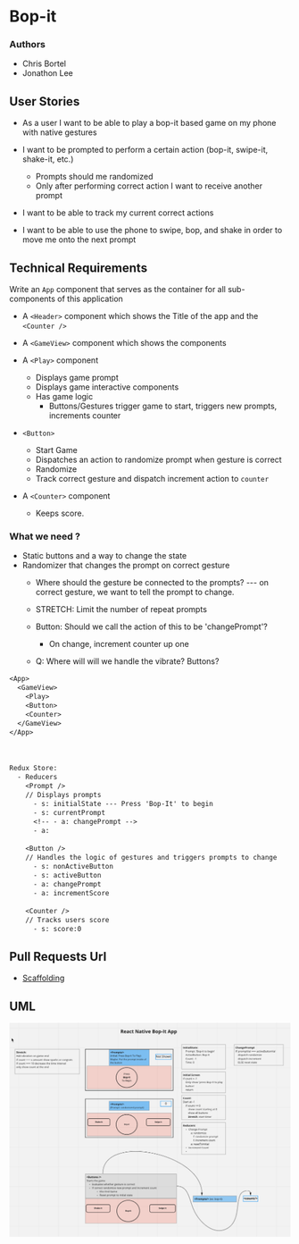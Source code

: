 # Bop-it

### Authors
- Chris Bortel
- Jonathon Lee

## User Stories
- As a user I want to be able to play a bop-it based game on my phone with native gestures

- I want to be prompted to perform a certain action (bop-it, swipe-it, shake-it, etc.)
  - Prompts should me randomized
  - Only after performing correct action I want to receive another prompt

- I want to be able to track my current correct actions

- I want to be able to use the phone to swipe, bop, and shake in order to move me onto the next prompt

## Technical Requirements 


Write an ``App`` component that serves as the container for all sub-components of this application
  - A ``<Header>`` component which shows the Title of the app and the ``<Counter />``
  - A ``<GameView>`` component which shows the components
  - A ``<Play>`` component
    - Displays game prompt
    - Displays game interactive components
    - Has game logic
      - Buttons/Gestures trigger game to start, triggers new prompts, increments counter
  - ``<Button>``
    - Start Game
    - Dispatches an action to randomize prompt when gesture is correct
    - Randomize
    - Track correct gesture and dispatch increment action to ``counter``
    
  - A ``<Counter>`` component
    - Keeps score.    
### What we need ?
- Static buttons and a way to change the state
- Randomizer that changes the prompt on correct gesture
  - Where should the gesture be connected to the prompts? --- on correct gesture, we want to tell the prompt to change. 
  - STRETCH: Limit the number of repeat prompts

  - Button: Should we call the action of this to be 'changePrompt'?
    - On change, increment counter up one

  - Q: Where will will we handle the vibrate? Buttons?



```
<App>
  <GameView>
    <Play>
    <Button>
    <Counter>
  </GameView>
</App>
  


Redux Store:
  - Reducers
    <Prompt />
    // Displays prompts
      - s: initialState --- Press 'Bop-It' to begin
      - s: currentPrompt
      <!-- - a: changePrompt -->
      - a: 

    <Button />
    // Handles the logic of gestures and triggers prompts to change
      - s: nonActiveButton
      - s: activeButton
      - a: changePrompt 
      - a: incrementScore

    <Counter />
    // Tracks users score
      - s: score:0

```
## Pull Requests Url
- [Scaffolding](https://github.com/Chris-Bortel-401-advanced-javascript/bop-it/pull/2)
## UML 
![Bop It UML](./bop-it-uml.png)

